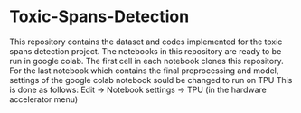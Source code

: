 # Toxic-Spans-Detection
This repository contains the dataset and codes implemented for the toxic spans detection project.
The notebooks in this repository are ready to be run in google colab. 
The first cell in each notebook clones this repository. 
For the last notebook which contains the final preprocessing and model, settings of the google colab notebook sould be changed to run on TPU
This is done as follows: Edit -> Notebook settings -> TPU (in the hardware accelerator menu)  

